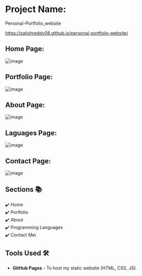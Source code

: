 # Project Name:

Personal-Portfolio_website

 https://satishreddy08.github.io/personal-portfolio-website/






## Home Page:
![image](https://github.com/user-attachments/assets/918bfcc5-31ea-423e-b293-3a7ce90ab6ed)


## Portfolio Page:
![image](https://github.com/user-attachments/assets/ca8ef84d-4397-46f5-864d-2915e1091baf)

## About Page:
![image](https://github.com/user-attachments/assets/03ce345b-d01c-43c1-bf5a-737bcefe89c0)

## Laguages Page:
![image](https://github.com/user-attachments/assets/9aedf277-221a-44d3-963e-9a129359f51e)

## Contact Page:
![image](https://github.com/user-attachments/assets/cb5a208b-a4b0-464c-9983-44d286b008b6)


## Sections 📚
✔️ Home\
✔️ Portfolio\
✔️ About\
✔️ Programming Languages\
✔️ Contact Me\

## Tools Used 🛠️
* <b>GitHub Pages</b> - To host my static website (HTML, CSS, JS).


